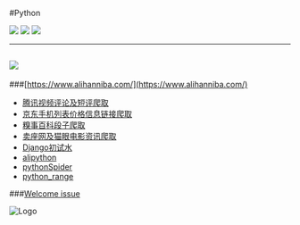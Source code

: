 #Python

![](https://img.shields.io/teamcity/http/teamcity.jetbrains.com/s/bt345.svg)
![](https://img.shields.io/npm/l/express.svg)
![](https://img.shields.io/pypi/status/Django.svg)
___

![](https://github.com/alihanniba/My-Cover-Card/blob/master/me.png)
---

###[https://www.alihanniba.com/](https://www.alihanniba.com/)

* [腾讯视频评论及短评爬取](./qqSpider)
* [京东手机列表价格信息链接爬取](./JDSpider)
* [糗事百科段子爬取](./qiushibaike)
* [卖座网及猫眼电影资讯爬取](./cinemasSpider)
* [Django初试水](./homePage)
* [alipython](./alipython)
* [pythonSpider](./pythonSpider)
* [python_range](./python_range)

###[Welcome issue](https://github.com/alihanniba/pythonDemo/issues)


![Logo](http://alihanniba.github.io/alihanniba.png)
